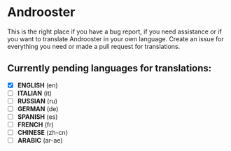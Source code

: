 # Androoster
This is the right place if you have a bug report, if you need assistance or if you want to translate Androoster in your own language. Create an issue for everything you need or made a pull request for translations.

## Currently pending languages for translations:
- [X] **ENGLISH**  (en)
- [ ] **ITALIAN** (it)
- [ ] **RUSSIAN** (ru)
- [ ] **GERMAN** (de)
- [ ] **SPANISH** (es)
- [ ] **FRENCH** (fr)
- [ ] **CHINESE** (zh-cn)
- [ ] **ARABIC** (ar-ae)
